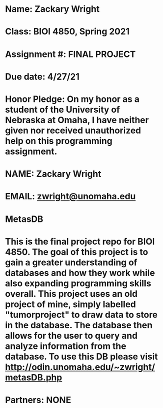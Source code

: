 # Name:  Zackary Wright
# Class: BIOI 4850, Spring 2021
# Assignment #: FINAL PROJECT
# Due date: 4/27/21
#
# Honor Pledge: On my honor as a student of the University of Nebraska at Omaha, I have neither given nor received unauthorized help on this programming assignment.
#
# NAME: Zackary Wright
# EMAIL: zwright@unomaha.edu
#
# MetasDB
#
# This is the final project repo for BIOI 4850. The goal of this project is to gain a greater understanding of databases and how they work while also expanding programming skills overall. This project uses an old project of mine, simply labelled "tumorproject"  to draw data to store in the database. The database then allows for the user to query and analyze information from the database. To use this DB please visit http://odin.unomaha.edu/~zwright/metasDB.php
# Partners: NONE
